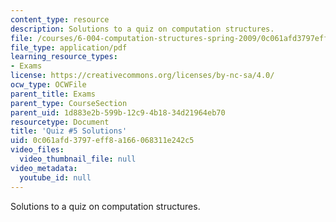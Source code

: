 ```yaml
---
content_type: resource
description: Solutions to a quiz on computation structures.
file: /courses/6-004-computation-structures-spring-2009/0c061afd3797eff8a166068311e242c5_MIT6_004s09_quiz05_sol.pdf
file_type: application/pdf
learning_resource_types:
- Exams
license: https://creativecommons.org/licenses/by-nc-sa/4.0/
ocw_type: OCWFile
parent_title: Exams
parent_type: CourseSection
parent_uid: 1d883e2b-599b-12c9-4b18-34d21964eb70
resourcetype: Document
title: 'Quiz #5 Solutions'
uid: 0c061afd-3797-eff8-a166-068311e242c5
video_files:
  video_thumbnail_file: null
video_metadata:
  youtube_id: null
---
```

Solutions to a quiz on computation structures.